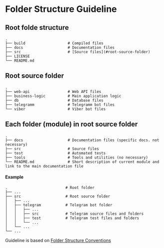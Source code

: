 # Folder Structure Guideline

## Root folde structure

    .
    ├── build                   # Compiled files
    ├── docs                    # Documentation files
    ├── src                     # [Source files](#root-source-folder)
    ├── LICENSE
    └── README.md

## Root source folder

    .
    ├── web-api                 # Web API files
    ├── business-logic          # Main application logic
    ├── db                      # Database files    
    ├── telegramm               # Telegramm bot files
    └── viber                   # Viber bot files

## Each folder (module) in root source folder

    .
    ├── docs                    # Documentation files (specific docs. not necessary)
    ├── src                     # Source files
    ├── test                    # Automated tests
    ├── tools                   # Tools and utilities (no necessary)
    └── README.md               # Short description of current module and link to the main documentation file


#### Example

    .                          # Root folder
    ├── ...
    ├── src                    # Root source folder
    │   ├── ...
    │   ├── telegram           # Telegram bot folder
    │   │   ├── ...
    │   │   ├── src            # Telegram source files and folders
    │   │   ├── test           # Telegram test files and folders
    │   │   └── ...
    │   └── ...
    └── ...

Guideline is based on [Folder Structure Conventions](https://github.com/kriasoft/Folder-Structure-Conventions/blob/master/README.md)
